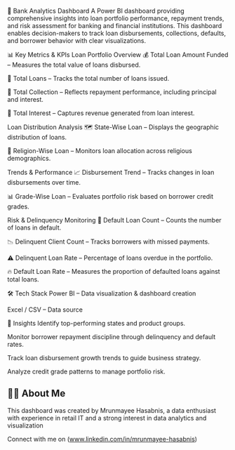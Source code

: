 🏦 Bank Analytics Dashboard
A Power BI dashboard providing comprehensive insights into loan portfolio performance, repayment trends, and risk assessment for banking and financial institutions.
This dashboard enables decision-makers to track loan disbursements, collections, defaults, and borrower behavior with clear visualizations.

📊 Key Metrics & KPIs
Loan Portfolio Overview
💰 Total Loan Amount Funded – Measures the total value of loans disbursed.

🏦 Total Loans – Tracks the total number of loans issued.

💸 Total Collection – Reflects repayment performance, including principal and interest.

🧮 Total Interest – Captures revenue generated from loan interest.

Loan Distribution Analysis
🗺️ State-Wise Loan – Displays the geographic distribution of loans.

🕌 Religion-Wise Loan – Monitors loan allocation across religious demographics.

Trends & Performance
📈 Disbursement Trend – Tracks changes in loan disbursements over time.

📊 Grade-Wise Loan – Evaluates portfolio risk based on borrower credit grades.

Risk & Delinquency Monitoring
🚫 Default Loan Count – Counts the number of loans in default.

📉 Delinquent Client Count – Tracks borrowers with missed payments.

⚠️ Delinquent Loan Rate – Percentage of loans overdue in the portfolio.

🔥 Default Loan Rate – Measures the proportion of defaulted loans against total loans.

🛠 Tech Stack
Power BI – Data visualization & dashboard creation

Excel / CSV – Data source


📌 Insights
Identify top-performing states and product groups.

Monitor borrower repayment discipline through delinquency and default rates.

Track loan disbursement growth trends to guide business strategy.

Analyze credit grade patterns to manage portfolio risk.


## 🙋‍♂️ About Me

This dashboard was created by Mrunmayee Hasabnis, a data enthusiast with experience in retail IT and a strong interest in data analytics and visualization

Connect with me on (www.linkedin.com/in/mrunmayee-hasabnis)


